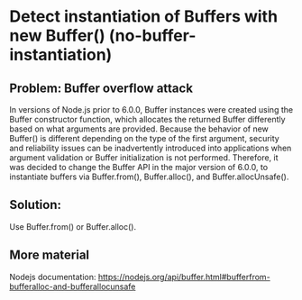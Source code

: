 # Detect instantiation of Buffers with new Buffer() (no-buffer-instantiation)

## Problem: Buffer overflow attack

In versions of Node.js prior to 6.0.0, Buffer instances were created using the Buffer constructor function, which allocates the returned Buffer differently based on what arguments are provided.
Because the behavior of new Buffer() is different depending on the type of the first argument, security and reliability issues can be inadvertently introduced into applications when argument validation or Buffer initialization is not performed.
Therefore, it was decided to change the Buffer API in the major version of 6.0.0, to instantiate buffers via Buffer.from(), Buffer.alloc(), and Buffer.allocUnsafe().

## Solution:

Use Buffer.from() or Buffer.alloc().

## More material

Nodejs documentation: https://nodejs.org/api/buffer.html#bufferfrom-bufferalloc-and-bufferallocunsafe

